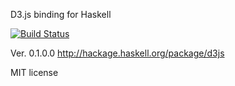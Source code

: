 D3.js binding for Haskell

[![Build Status](https://travis-ci.org/nebuta/d3js-haskell.png)](https://travis-ci.org/nebuta/d3js-haskell)

Ver. 0.1.0.0
http://hackage.haskell.org/package/d3js

MIT license

